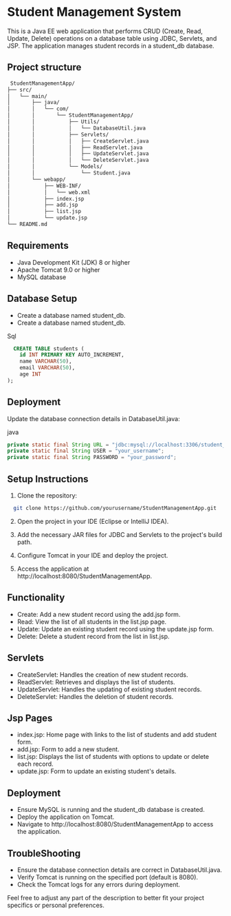 
# Student Management System

This is a Java EE web application that performs CRUD (Create, Read, Update, Delete) operations on a database table using JDBC, Servlets, and JSP. The application manages student records in a student_db database.





## Project structure
```bash
 StudentManagementApp/
├── src/
│   └── main/
│       ├── java/
│       │   └── com/
│       │       └── StudentManagementApp/
│       │           ├── Utils/
│       │           │   └── DatabaseUtil.java
│       │           ├── Servlets/
│       │           │   ├── CreateServlet.java
│       │           │   ├── ReadServlet.java
│       │           │   ├── UpdateServlet.java
│       │           │   └── DeleteServlet.java
│       │           └── Models/
│       │               └── Student.java
│       └── webapp/
│           ├── WEB-INF/
│           │   └── web.xml
│           ├── index.jsp
│           ├── add.jsp
│           ├── list.jsp
│           └── update.jsp
└── README.md

```


## Requirements


- Java Development Kit (JDK) 8 or higher
- Apache Tomcat 9.0 or higher
- MySQL database

## Database Setup


- Create a database named student_db.
- Create a database named student_db.

Sql
```sql
  CREATE TABLE students (
    id INT PRIMARY KEY AUTO_INCREMENT,
    name VARCHAR(50),
    email VARCHAR(50),
    age INT
);

```
## Deployment

Update the database connection details in DatabaseUtil.java:

java
```java
private static final String URL = "jdbc:mysql://localhost:3306/student_db";
private static final String USER = "your_username";
private static final String PASSWORD = "your_password";

```


## Setup Instructions

1. Clone the repository:

```bash
  git clone https://github.com/yourusername/StudentManagementApp.git

```
2. Open the project in your IDE (Eclipse or IntelliJ IDEA).

3. Add the necessary JAR files for JDBC and Servlets to the project's build path.

4. Configure Tomcat in your IDE and deploy the project.


5. Access the application at http://localhost:8080/StudentManagementApp.
    
## Functionality

- Create: Add a new student record using the add.jsp form.
- Read: View the list of all students in the list.jsp page.
- Update: Update an existing student record using the update.jsp form.
- Delete: Delete a student record from the list in list.jsp.


##  Servlets

- CreateServlet: Handles the creation of new student records.
- ReadServlet: Retrieves and displays the list of students.
- UpdateServlet: Handles the updating of existing student records.
- DeleteServlet: Handles the deletion of student records.
##  Jsp Pages

- index.jsp: Home page with links to the list of students and add student form.
- add.jsp: Form to add a new student.
- list.jsp: Displays the list of students with options to update or delete each record.
- update.jsp: Form to update an existing student's details.
##  Deployment

- Ensure MySQL is running and the student_db database is created.
- Deploy the application on Tomcat.
- Navigate to http://localhost:8080/StudentManagementApp to access the application.
## TroubleShooting
- Ensure the database connection details are correct in DatabaseUtil.java.
- Verify Tomcat is running on the specified port (default is 8080).
- Check the Tomcat logs for any errors during deployment.


Feel free to adjust any part of the description to better fit your project specifics or personal preferences.
